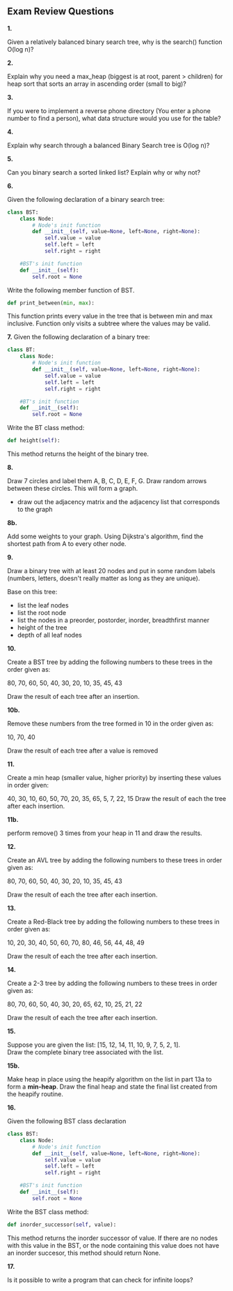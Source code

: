 ## Exam Review Questions

**1.** 

Given a relatively balanced binary search tree, why is the search() function O(log n)?

**2.** 

Explain why you need a max_heap (biggest is at root, parent > children) for heap sort that sorts an array in ascending order (small to big)?

**3.**

If you were to implement a reverse phone directory (You enter a phone number to find a person), what data structure would you use for the table?

**4.** 

Explain why search through a balanced Binary Search tree is O(log n)?

**5.** 

Can you binary search a sorted linked list? Explain why or why not?

**6.** 

Given the following declaration of a binary search tree:
```python
class BST:
	class Node:
		# Node's init function
		def __init__(self, value=None, left=None, right=None):
			self.value = value
			self.left = left
			self.right = right

	#BST's init function
	def __init__(self):
		self.root = None
```
Write the following member function of BST.

```python
def print_between(min, max): 
```
This function prints every value in the tree that is between min and max inclusive. 
Function only visits a subtree where the values may be valid.

**7.** Given the following declaration of a binary tree:
```python
class BT:
	class Node:
		# Node's init function
		def __init__(self, value=None, left=None, right=None):
			self.value = value
			self.left = left
			self.right = right

	#BT's init function
	def __init__(self):
		self.root = None
```
Write the BT class method:
```python
def height(self):
```
This method returns the height of the binary tree.

**8.** 

Draw 7 circles and label them A, B, C, D, E, F, G.  Draw random arrows between these circles.  This will form a graph.
  * draw out the adjacency matrix and the adjacency list that corresponds to the graph

**8b.** 

Add some weights to your graph.  Using Dijkstra's algorithm, find the shortest path from A to every other node.

**9.** 

Draw a binary tree with at least 20 nodes and put in some random labels (numbers, letters, doesn't really matter as long as they are unique).

Base on this tree:

  * list the leaf nodes
  * list the root node
  * list the nodes in a preorder, postorder, inorder, breadthfirst manner
  * height of the tree
  * depth of all leaf nodes

**10.** 

Create a BST tree by adding the following numbers to these trees in the order given as:

80, 70, 60, 50, 40, 30, 20, 10, 35, 45, 43

Draw the result of each tree after an insertion.


**10b.** 

Remove these numbers from the tree formed in 10 in the order given as: 

10, 70, 40 

Draw the result of each tree after a value is removed


**11.**

Create a min heap (smaller value, higher priority) by inserting these values in order given: 

40, 30, 10, 60, 50, 70, 20, 35, 65, 5, 7, 22, 15
Draw the result of each the tree after each insertion.

**11b.** 

perform remove() 3 times from your heap in 11 and draw the results.

**12.**

Create an AVL tree by adding the following numbers to these trees in order given as:

80, 70, 60, 50, 40, 30, 20, 10, 35, 45, 43

Draw the result of each the tree after each insertion.

**13.**

Create a Red-Black tree by adding the following numbers to these trees in order given as:

10, 20, 30, 40, 50, 60, 70, 80, 46, 56, 44, 48, 49

Draw the result of each the tree after each insertion.

**14.**

Create a 2-3 tree by adding the following numbers to these trees in order given as:

80, 70, 60, 50, 40, 30, 20, 65, 62, 10, 25, 21, 22

Draw the result of each the tree after each insertion.
 
**15.**

Suppose you are given the list: [15, 12, 14, 11, 10, 9, 7, 5, 2, 1].  
Draw the complete binary tree associated with the list. 

**15b.**

Make heap in place using the heapify algorithm on the list in part 13a to form a **min-heap**.  Draw the final heap and state the final list created from the heapify routine.  

**16.**

Given the following BST class declaration

```python
class BST:
	class Node:
		# Node's init function
		def __init__(self, value=None, left=None, right=None):
			self.value = value
			self.left = left
			self.right = right

	#BST's init function
	def __init__(self):
		self.root = None
```

Write the BST class method:
```python
def inorder_successor(self, value):
```
This method returns the inorder successor of value. If there are no nodes with this value in the BST, or the node containing this value does not have an inorder succesor, this method should return None.

**17.**

Is it possible to write a program that can check for infinite loops?
